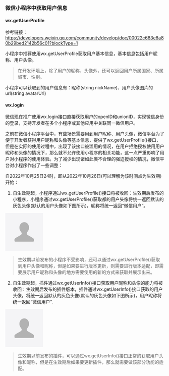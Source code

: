 ### 微信小程序中获取用户信息

#### wx.getUserProfile

参考链接：https://developers.weixin.qq.com/community/develop/doc/00022c683e8a80b29bed2142b56c01?blockType=1

小程序中推荐使用wx.getUserProfile获取用户基本信息，基本信息包括用户昵称、用户头像。

> 在开发环境上，除了用户的昵称、头像外，还可以返回用户所属国家、所属城市、性别。

小程序可以获取到的用户信息有：昵称(string nickName)、用户头像图片的url(string avatarUrl)

#### wx.login

微信现在推广使用wx.login接口直接获取用户的openID和unionID，实现微信身份的登录，支持开发者在多个小程序或其他应用中关联同一微信用户。

之前在微信小程序平台中，有些场景需要用到用户昵称、用户头像，微信平台为了便于开发者获得用户昵称和头像等基本信息，提供了wx.getUserProfile()接口，但是在实际的使用过程中，出现了该接口被滥用的情况，在用户拒绝授权使用用户昵称和头像的情况下，那么就不允许使用小程序的相关功能，这一点严重影响了用户对小程序的使用体验。为了减少出现诸如此类不合理的强迫授权的情况，微信平台对小程序作出了一些调整：

自2022年10月25日24时，即从2022年10月26日(可以理解为该时间点为生效期)开始：

1. 自生效期起，小程序通过wx.getUserProfile()接口将被收回：生效期后发布的小程序，小程序通过wx.getUserProfile()获取都的用户头像将统一返回默认的灰色头像(默认的用户头像如下图所示)，昵称将统一返回“微信用户”。

![微信小程序默认的灰色用户头像](./images/img-1.png)

> 生效期以前发布的小程序不受影响，还可以通过wx.getUserProfile()获取到用户头像和昵称，但是如果要进行版本更新，则需要进行版本适配，即需要展示用户昵称和头像的地方需要使用的新的方式来获取并展示出来。

2. 自生效期起，插件通过wx.getUserInfo()接口获取用户昵称和头像的能力将被收回：生效期后发布的插件版本，插件通过wx.getUserInfo()接口获取的用户头像，将统一返回默认的灰色头像(默认的灰色头像如下图所示)，用户昵称将统一返回“微信用户”.

![微信小程序默认的灰色用户头像](./images/img-1.png)

> 生效期以前发布的插件，可以通过wx.getUserInfo()接口正常的获取用户头像和昵称，但是在生效期后如果要更新插件，那么就需要做该部分功能的适配。